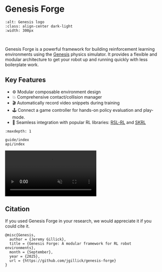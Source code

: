 # Genesis Forge

```{image} ../media/logo_text.png
:alt: Genesis logo
:class: align-center dark-light
:width: 300px
```

<br />

Genesis Forge is a powerful framework for building reinforcement learning environments using the [Genesis](https://genesis-world.readthedocs.io/en/latest/) physics simulator. It provides a flexible and modular architecture to get your robot up and running quickly with less boilerplate work.

## Key Features

- ⚙️ Modular composable environment design
- 💥 Comprehensive contact/collision manager
- 🎬 Automatically record video snippets during training
- 🕹️ Connect a game controller for hands-on policy evaluation and play-mode.
- 🤖 Seamless integration with popular RL libraries: [RSL-RL](https://github.com/leggedrobotics/rsl_rl/tree/main) and [SKRL](https://skrl.readthedocs.io/en/latest/)

```{toctree}
:maxdepth: 1

guide/index
api/index
```

<video autoplay="" muted="" loop="" playsinline="" controls="" src="_static/cmd_locomotion.webm"></video>

## Citation

If you used Genesis Forge in your research, we would appreciate it if you could cite it.

```
@misc{Genesis,
  author = {Jeremy Gillick},
  title = {Genesis Forge: A modular framework for RL robot environments},
  month = {September},
  year = {2025},
  url = {https://github.com/jgillick/genesis-forge}
}
```
